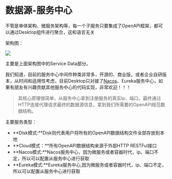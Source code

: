 # 数据源-服务中心

不管是单体架构、微服务架构等，每一个子服务只要集成了OpenAPI框架，都可以通过Desktop组件进行聚合，这和语言无关

架构图：

![](/images/website/upgrade/v4-0/knife4j-desktop-architecture.png)


主要是上面架构图中的Service Data部分。

我们知道，目前的服务中心中间件种类非常多，开源的、商业版，或者企业自研版本，从时间和适用性考虑，目前Desktop只对接了[Nacos](https://nacos.io/zh-cn/)、Eureka服务中心，如果有朋友有兴趣贡献其他服务中心的代码实现，非常欢迎！！！

> 其核心原理很简单，从服务中心拿到注册服务的真实ip、端口，最终通过HTTP连接代理请求最终的数据源信息，拿到我们所需要的OpenAPI规范数据结构。



主要服务类型：

- **Disk模式:**Disk则代表用户将所有的OpenAPI数据结构文件全部存放到本地
- **Cloud模式：**所有OpenAPI数据结构来源于外部HTTP RESTFul接口
- **Nacos模式:**Nacos服务中心，因为微服务或者容器时代，ip、端口不定，所以可以配置从服务中心进行获取
- **Eureka模式:**Eureka服务中心,因为微服务或者容器时代，ip、端口不定，所以可以配置从服务中心进行获取